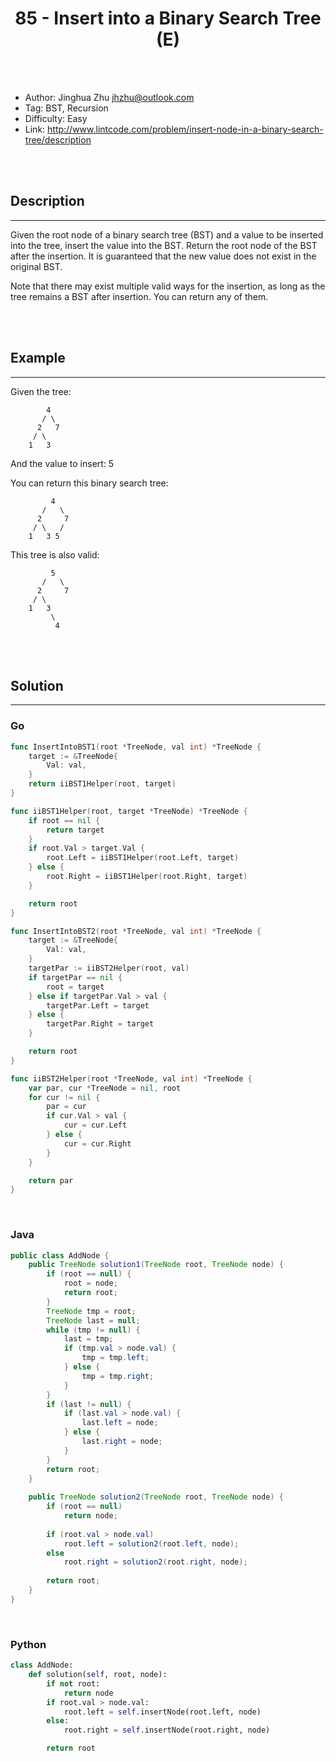 # <center>85 - Insert into a Binary Search Tree (E)</center> 



<br></br>

* Author: Jinghua Zhu <jhzhu@outlook.com>
* Tag: BST, Recursion
* Difficulty: Easy
* Link: http://www.lintcode.com/problem/insert-node-in-a-binary-search-tree/description

<br></br>



## Description
----
Given the root node of a binary search tree (BST) and a value to be inserted into the tree, insert the value into the BST. Return the root node of the BST after the insertion. It is guaranteed that the new value does not exist in the original BST.

Note that there may exist multiple valid ways for the insertion, as long as the tree remains a BST after insertion. You can return any of them.

<br></br>



## Example
----
Given the tree:

```
        4
       / \
      2   7
     / \
    1   3
```

And the value to insert: 5

You can return this binary search tree:

```
         4
       /   \
      2     7
     / \   /
    1   3 5
```

This tree is also valid:

```
         5
       /   \
      2     7
     / \   
    1   3
         \
          4
```

<br></br>



## Solution
----
### Go
```go
func InsertIntoBST1(root *TreeNode, val int) *TreeNode {
	target := &TreeNode{
		Val: val,
	}
	return iiBST1Helper(root, target)
}

func iiBST1Helper(root, target *TreeNode) *TreeNode {
	if root == nil {
		return target
	}
	if root.Val > target.Val {
		root.Left = iiBST1Helper(root.Left, target)
	} else {
		root.Right = iiBST1Helper(root.Right, target)
	}

	return root
}
```

```go
func InsertIntoBST2(root *TreeNode, val int) *TreeNode {
	target := &TreeNode{
		Val: val,
	}
	targetPar := iiBST2Helper(root, val)
	if targetPar == nil {
		root = target
	} else if targetPar.Val > val {
		targetPar.Left = target
	} else {
		targetPar.Right = target
	}

	return root
}

func iiBST2Helper(root *TreeNode, val int) *TreeNode {
	var par, cur *TreeNode = nil, root
	for cur != nil {
		par = cur
		if cur.Val > val {
			cur = cur.Left
		} else {
			cur = cur.Right
		}
	}

	return par
}
```

<br>


### Java
```java
public class AddNode {
	public TreeNode solution1(TreeNode root, TreeNode node) {
        if (root == null) {
            root = node;
            return root;
        }
        TreeNode tmp = root;
        TreeNode last = null;
        while (tmp != null) {
            last = tmp;
            if (tmp.val > node.val) {
                tmp = tmp.left;
            } else {
                tmp = tmp.right;
            }
        }
        if (last != null) {
            if (last.val > node.val) {
                last.left = node;
            } else {
                last.right = node;
            }
        }
        return root;
    }
	
	public TreeNode solution2(TreeNode root, TreeNode node) {
        if (root == null)
            return node;
 
        if (root.val > node.val)
            root.left = solution2(root.left, node);
        else
            root.right = solution2(root.right, node);
   
        return root;
    }
}
```

<br>


### Python
```python
class AddNode:
    def solution(self, root, node):
        if not root:
            return node
        if root.val > node.val:
            root.left = self.insertNode(root.left, node)
        else:
            root.right = self.insertNode(root.right, node)

        return root
```